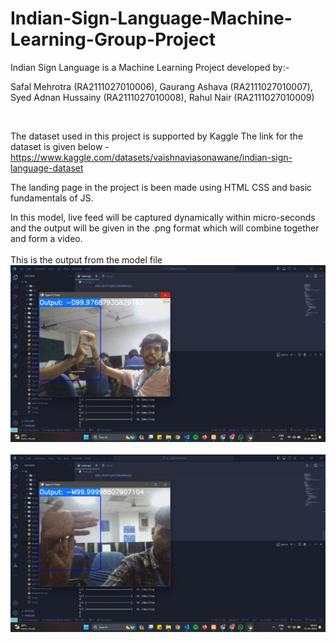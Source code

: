 # Indian-Sign-Language-Machine-Learning-Group-Project

Indian Sign Language is a Machine Learning Project developed by:-

Safal Mehrotra (RA2111027010006),
Gaurang Ashava (RA2111027010007),
Syed Adnan Hussainy (RA2111027010008),
Rahul Nair (RA2111027010009)

<br>

The dataset used in this project is supported by Kaggle 
The link for the dataset is given below - <href> https://www.kaggle.com/datasets/vaishnaviasonawane/indian-sign-language-dataset </href>

The landing page in the project is been made using HTML CSS and basic fundamentals of JS.

In this model, live feed will be captured dynamically within micro-seconds and the output will be given in the .png format which will combine together and form a video.
<br>
<br>
This is the output from the model file 
<br>
<img src="images/temp1.jpg" alt="output">
<br>
<br>
<img src="images/temp2.jpg" alt="output">
<br>
